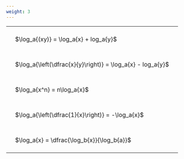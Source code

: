 ```yaml
---
weight: 3
---
```


<style type="text/css">
#T_b0027 th.col_heading {
  text-align: left;
  font-size: 1em;
}
#T_b0027 td {
  text-align: left;
  font-size: 1em;
  padding: 1.5em;
}
</style>
<table id="T_b0027">
  <thead>
  </thead>
  <tbody>
    <tr>
      <td id="T_b0027_row0_col0" class="data row0 col0" >$\log_a{(xy)} = \log_a{x} + log_a{y}$</td>
    </tr>
    <tr>
      <td id="T_b0027_row1_col0" class="data row1 col0" >$\log_a{\left(\dfrac{x}{y}\right)} = \log_a{x} - log_a{y}$</td>
    </tr>
    <tr>
      <td id="T_b0027_row2_col0" class="data row2 col0" >$\log_a{x^n} = n\log_a{x}$</td>
    </tr>
    <tr>
      <td id="T_b0027_row3_col0" class="data row3 col0" >$\log_a{\left(\dfrac{1}{x}\right)} = -\log_a{x}$</td>
    </tr>
    <tr>
      <td id="T_b0027_row4_col0" class="data row4 col0" >$\log_a{x} = \dfrac{\log_b{x}}{\log_b{a}}$</td>
    </tr>
  </tbody>
</table>
